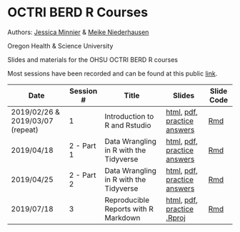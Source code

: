 # OCTRI BERD R Courses

Authors: [Jessica Minnier](https://github.com/jminnier) & [Meike Niederhausen](https://github.com/Niederhausen)

Oregon Health & Science University

Slides and materials for the OHSU OCTRI BERD R courses

Most sessions have been recorded and can be found at this public [link](https://echo360.org/section/aefe4e1c-c635-4a3b-bf99-ce6439184f5f/public).

Date | Session # | Title | Slides | Slide Code
---|---|---|---|---
2019/02/26 & 2019/03/07 (repeat) | 1 | Introduction to R and Rstudio | [html](http://bit.ly/berd_r_intro), [pdf](http://bit.ly/berd_r_intro_pdf), [practice answers](https://jminnier-berd-r-courses.netlify.com/01-getting-started/01_getting_started_Practice_Answers.html) | [Rmd](01-getting-started/01_getting_started_slides.Rmd) 
2019/04/18 | 2 - Part 1 | Data Wrangling in R with the Tidyverse | [html](http://bit.ly/berd_tidy1), [pdf](http://bit.ly/berd_tidy1_pdf), [practice answers](https://jminnier-berd-r-courses.netlify.com/02-data-wrangling-tidyverse/02_data_wrangling_slides_part1_practice_solutions.html) | [Rmd](02-data-wrangling-tidyverse/02_data_wrangling_slides_part1.Rmd)
2019/04/25 | 2 - Part 2 | Data Wrangling in R with the Tidyverse | [html](https://jminnier-berd-r-courses.netlify.com/02-data-wrangling-tidyverse/02_data_wrangling_slides_part2.html), [pdf](https://jminnier-berd-r-courses.netlify.com/02-data-wrangling-tidyverse/02_data_wrangling_slides_part2.pdf), [practice answers](https://jminnier-berd-r-courses.netlify.com/02-data-wrangling-tidyverse/02_data_wrangling_slides_part2_practice_solutions.html) | [Rmd](02-data-wrangling-tidyverse/02_data_wrangling_slides_part2.Rmd) 
2019/07/18 | 3 | Reproducible Reports with R Markdown | [html](https://jminnier-berd-r-courses.netlify.com/03-rmarkdown/03_rmarkdown_slides.html), [pdf](https://jminnier-berd-r-courses.netlify.com/03-rmarkdown/03_rmarkdown_slides.pdf), [practice .Rproj](https://github.com/jminnier/berd_rmarkdown_project) | [Rmd](03-rmarkdown/03_rmarkdown_slides.Rmd)


